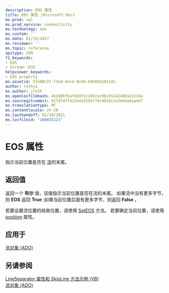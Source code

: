 ```yaml
---
description: EOS 属性
title: EOS 属性 |Microsoft Docs
ms.prod: sql
ms.prod_service: connectivity
ms.technology: ado
ms.custom: ''
ms.date: 01/19/2017
ms.reviewer: ''
ms.topic: reference
apitype: COM
f1_keywords:
- EOS
- Stream::EOS
helpviewer_keywords:
- EOS property
ms.assetid: 57e08c5f-f3ed-4ecd-8c66-50b83b1031d1
author: rothja
ms.author: jroth
ms.openlocfilehash: 45268bfba7669f3c202cec9bc652424981e1234e
ms.sourcegitcommit: 917df4ffd22e4a229af7dc481dcce3ebba0aa4d7
ms.translationtype: MT
ms.contentlocale: zh-CN
ms.lasthandoff: 02/10/2021
ms.locfileid: "100025121"
---
```

# <a name="eos-property"></a>EOS 属性
指示当前位置是否在 [流](../../../ado/reference/ado-api/stream-object-ado.md)的末尾。  
  
## <a name="return-values"></a>返回值  
 返回一个 **布尔** 值，该值指示当前位置是否在流的末尾。 如果流中没有更多字节，则 **EOS** 返回 **True** ;如果当前位置后面有更多字节，则返回 **False** 。  
  
 若要设置流位置的结束位置，请使用 [SetEOS](../../../ado/reference/ado-api/seteos-method.md) 方法。 若要确定当前位置，请使用 [position](../../../ado/reference/ado-api/position-property-ado.md) 属性。  
  
## <a name="applies-to"></a>应用于  
 [流对象 (ADO)](../../../ado/reference/ado-api/stream-object-ado.md)  
  
## <a name="see-also"></a>另请参阅  
 [LineSeparator 属性和 SkipLine 方法示例 (VB) ](../../../ado/reference/ado-api/eos-and-lineseparator-properties-and-skipline-method-example-vb.md)   
 [流对象 (ADO)](../../../ado/reference/ado-api/stream-object-ado.md)
